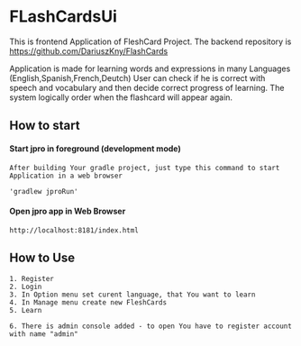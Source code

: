 # FLashCardsUi


This is frontend Application of FleshCard Project. The backend repository is https://github.com/DariuszKny/FlashCards

Application is made for learning words and expressions in many Languages (English,Spanish,French,Deutch)
User can check if he is correct with speech and vocabulary and then decide correct progress of learning.
The system logically order when the flashcard will appear again. 

## How to start #

#### Start jpro in foreground (development mode) #####

```
After building Your gradle project, just type this command to start Application in a web browser 

'gradlew jproRun'
```

#### Open jpro app in Web Browser ###
```
http://localhost:8181/index.html
```
## How to Use #
```
1. Register
2. Login
3. In Option menu set curent language, that You want to learn
4. In Manage menu create new FleshCards
5. Learn 

6. There is admin console added - to open You have to register account with name "admin"
```


